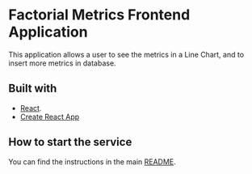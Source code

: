 # Factorial Metrics Frontend Application

This application allows a user to see the metrics in a Line Chart, and to insert more metrics in database.

## Built with
- [React](https://reactjs.org/).
- [Create React App](https://facebook.github.io/create-react-app)

## How to start the service
You can find the instructions in the main [README](../README.md).
